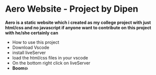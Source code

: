 # Aero Website - Project by Dipen
**Aero is a static website which i created as my college project with just html/css and no javascript if anyone want to contribute on this project with he/she certainly can**

- How to use this project
- Download Vscode
- install liveServer
- load the html/css files in your vscode
- On the bottom right click on liveServer
- **Boom💥** 
